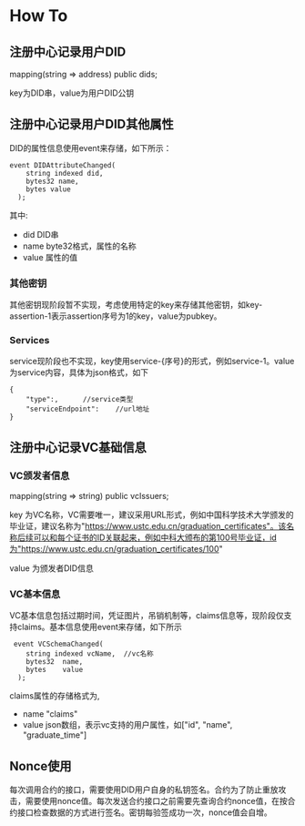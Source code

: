 # How To

## 注册中心记录用户DID

mapping(string => address) public dids;

key为DID串，value为用户DID公钥


## 注册中心记录用户DID其他属性

DID的属性信息使用event来存储，如下所示：

```
event DIDAttributeChanged(
    string indexed did,
    bytes32 name,
    bytes value
  );
```

其中:
- did     DID串
- name    byte32格式，属性的名称
- value   属性的值

### 其他密钥

其他密钥现阶段暂不实现，考虑使用特定的key来存储其他密钥，如key-assertion-1表示assertion序号为1的key，value为pubkey。

### Services

service现阶段也不实现，key使用service-{序号}的形式，例如service-1。value为service内容，具体为json格式，如下

```
{
    "type":,      //service类型
    "serviceEndpoint":    //url地址
}
```

## 注册中心记录VC基础信息

### VC颁发者信息

mapping(string => string)  public vcIssuers; 

key 为VC名称，VC需要唯一，建议采用URL形式，例如中国科学技术大学颁发的毕业证，建议名称为"https://www.ustc.edu.cn/graduation_certificates"。该名称后续可以和每个证书的ID关联起来，例如中科大颁布的第100号毕业证，id为"https://www.ustc.edu.cn/graduation_certificates/100"

value 为颁发者DID信息

### VC基本信息

VC基本信息包括过期时间，凭证图片，吊销机制等，claims信息等，现阶段仅支持claims。基本信息使用event来存储，如下所示

```
 event VCSchemaChanged(
    string indexed vcName,  //vc名称
    bytes32  name,         
    bytes    value
  );
```

claims属性的存储格式为,
- name  "claims"
- value  json数组，表示vc支持的用户属性，如["id", "name", "graduate_time"]


## Nonce使用

每次调用合约的接口，需要使用DID用户自身的私钥签名。合约为了防止重放攻击，需要使用nonce值。每次发送合约接口之前需要先查询合约nonce值，在按合约接口检查数据的方式进行签名。密钥每验签成功一次，nonce值会自增。